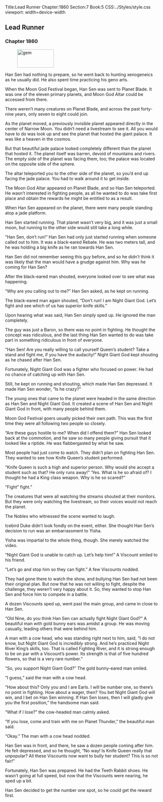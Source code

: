 Title:Lead Runner 
Chapter:1860 
Section:7 
Book:5 
CSS:../Styles/style.css 
viewport: width=device-width
  
## Lead Runner
### Chapter 1860
  
<figure>
	<img src="../Images/gem.gif" alt="gem" id="gem" width="120" height="60" />
</figure>
  

  
Han Sen had nothing to prepare, so he went back to hunting xenogeneics as he usually did. He also spent time practicing his geno arts.

When the Moon God Festival began, Han Sen was sent to Planet Blade. It was one of the eleven primary planets, and Moon God Altar could be accessed from there.

There weren’t many creatures on Planet Blade, and across the past forty-nine years, only seven to eight could join.

As the planet moved, a previously invisible planet appeared directly in the center of Narrow Moon. You didn’t need a livestream to see it. All you would have to do was look up and see the planet that hosted the giant palace. It was like a heaven in the cosmos.

But that beautiful jade palace looked completely different than the planet that hosted it. The planet itself was barren, devoid of mountains and rivers. The empty side of the planet was facing them, too; the palace was located on the opposite side of the sphere.

The altar teleported you to the other side of the planet, so you’d end up facing the jade palace. You had to walk around it to get inside.

The Moon God Altar appeared on Planet Blade, and so Han Sen teleported. He wasn’t interested in fighting people, as all he wanted to do was take first place and obtain the rewards he might be entitled to as a result.

When Han Sen appeared on the planet, there were many people standing atop a jade platform.

Han Sen started running. That planet wasn’t very big, and it was just a small moon, but running to the other side would still take a long while.

“Han Sen, don’t run!” Han Sen had only just started running when someone called out to him. It was a black-eared Rebate. He was two meters tall, and he was holding a big knife as he ran towards Han Sen.

Han Sen did not remember seeing this guy before, and so he didn’t think it was likely that the man would have a grudge against him. Why was he coming for Han Sen?

After the black-eared man shouted, everyone looked over to see what was happening.

“Why are you calling out to me?” Han Sen asked, as he kept on running.

The black-eared man again shouted, “Don’t run! I am Night Giant God. Let’s fight and see which of us has superior knife skills.”

Upon hearing what was said, Han Sen simply sped up. He ignored the man completely.

The guy was just a Baron, so there was no point in fighting. He thought the concept was ridiculous, and the last thing Han Sen wanted to do was take part in something ridiculous in front of everyone.

“Han Sen! Are you really willing to call yourself Queen’s student? Take a stand and fight me, if you have the audacity!” Night Giant God kept shouting as he chased after Han Sen.

Fortunately, Night Giant God was a fighter who focused on power. He had no chance of catching up with Han Sen.

Still, he kept on running and shouting, which made Han Sen depressed. It made Han Sen wonder, “Is he crazy?”

The young ones that came to the planet were headed in the same direction as Han Sen and Night Giant God. It created a scene of Han Sen and Night Giant God in front, with many people behind them.

Moon God Festival goers usually picked their own path. This was the first time they were all following two people so closely.

“Are these guys hostile to me? When did I offend them?” Han Sen looked back at the commotion, and he saw so many people giving pursuit that it looked like a riptide. He was flabbergasted by what he saw.

Most people had just come to watch. They didn’t plan on fighting Han Sen. They wanted to see how Knife Queen’s student performed.

“Knife Queen is such a high and superior person. Why would she accept a student such as that? He only runs away!” ‘Yes. What is he so afraid of? I thought he had a King class weapon. Why is he so scared?”

“Fight” fight.”

The creatures that were all watching the streams shouted at their monitors. But they were only watching the livestream, so their voices would not reach the planet.

The Nobles who witnessed the scene wanted to laugh.

Icebird Duke didn’t look fondly on the event, either. She thought Han Sen’s decision to run was an embarrassment to Yisha.

Yisha was impartial to the whole thing, though. She merely watched the video.

“Night Giant God is unable to catch up. Let’s help him!” A Viscount smiled to his friend.

“Let’s go and stop him so they can fight.” A few Viscounts nodded.

They had gone there to watch the show, and bullying Han Sen had not been their original plan. But now that he was not willing to fight, despite the challenge, they weren’t very happy about it. So, they wanted to stop Han Sen and force him to compete in a battle.

A dozen Viscounts sped up, went past the main group, and came in close to Han Sen.

“Old Nine, do you think Han Sen can actually fight Night Giant God?” A beautiful man with gold bunny ears was amidst a group. He was moving casually, leading others that were behind him.

A man with a cow head, who was standing right next to him, said, “I do not know, but Night Giant God is incredibly strong. And he’s practiced Night River King’s skills, too. That is called Fighting River, and it is strong enough to be on par with a Viscount’s power. Its strength is that of five hundred flowers, so that is a very rare number.”

“So, you support Night Giant God?” The gold bunny-eared man smiled.

“I guess,” said the man with a cow head.

“How about this? Only you and I are Earls. I will be number one, so there’s no point in fighting. How about a wager, then? You bet Night Giant God will win, and I bet on Han Sen winning. If Han Sen loses, then I will gladly give you the first position,” the handsome man said.

“What if I lose?” the cow-headed man calmly asked.

“If you lose, come and train with me on Planet Thunder,” the beautiful man said.

“Okay.” The man with a cow head nodded.

Han Sen was in front, and there, he saw a dozen people coming after him. He felt depressed, and so he thought, “No way! Is Knife Queen really that unpopular? All these Viscounts now want to bully her student? This is so not fair!”

Fortunately, Han Sen was prepared. He had the Teeth Rabbit shoes. He wasn’t going at full speed, but now that the Viscounts were nearing, he sped up a bit.

Han Sen decided to get the number one spot, so he could get the reward first.